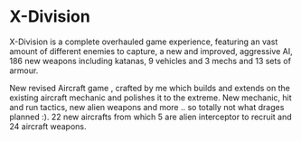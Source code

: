 # X-Division
X-Division is a complete overhauled game experience, featuring an vast amount of different enemies to capture, a new and improved, aggressive AI, 186 new weapons including katanas, 9 vehicles and 3 mechs and 13 sets of armour.

New revised Aircraft game , crafted by me which builds and extends on the existing aircraft mechanic and polishes it to the extreme. New mechanic, hit and run tactics,  new alien weapons and more .. so totally not what drages planned :). 22 new aircrafts from which 5 are alien interceptor to recruit and 24 aircraft weapons.
